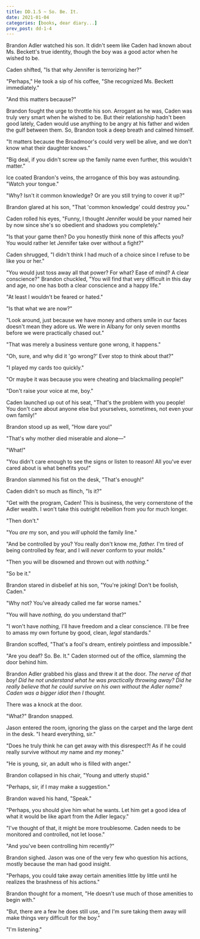 ```yaml
---
title: DD.1.5 ~ So. Be. It.
date: 2021-01-04
categories: [books, dear diary...]
prev_post: dd-1-4
---
```

Brandon Adler watched his son. It didn't seem like Caden had known about Ms. Beckett's true
identity, though the boy was a good actor when he wished to be.

Caden shifted, "Is that why Jennifer is terrorizing her?"

"Perhaps," He took a sip of his coffee, "She recognized Ms. Beckett immediately."

"And this matters because?"

Brandon fought the urge to throttle his son. Arrogant as he was, Caden was truly very smart when he
wished to be. But their relationship hadn't been good lately, Caden would use anything to be angry
at his father and widen the gulf between them. So, Brandon took a deep breath and calmed himself.

"It matters because the Broadmoor's could very well be alive, and we don't know what their daughter
knows."

"Big deal, if you didn't screw up the family name even further, this wouldn't matter."

Ice coated Brandon's veins, the arrogance of this boy was astounding. "Watch your tongue."

"Why? Isn't it common knowledge? Or are you still trying to cover it up?"

Brandon glared at his son, "That 'common knowledge' could destroy *you*."

Caden rolled his eyes, "Funny, I thought Jennifer would be your named heir by now since she's so
obedient and shadows you completely."

"Is that your game then? Do you honestly think none of this affects you? You would rather let
Jennifer take over without a fight?"

Caden shrugged, "I didn't think I had much of a choice since I refuse to be like you or her."

"You would just toss away all that power? For what? Ease of mind? A clear
conscience?" Brandon chuckled, "You will find that very difficult in this day and age, no one has both a clear conscience and a happy life."

"At least I wouldn't be feared or hated."

"Is that what we are now?"

"Look around, just because we have money and others smile in our faces doesn't mean they adore us.
We were in Albany for only seven months before we were practically chased out."

"That was merely a business venture gone wrong, it happens."

"Oh, sure, and why did it 'go wrong?' Ever stop to think about that?"

"I played my cards too quickly."

"Or maybe it was because you were cheating and blackmailing people!"

"Don't raise your voice at me, boy."

Caden launched up out of his seat, "That's the problem with you people! You don't care about anyone
else but yourselves, sometimes, not even your own family!"

Brandon stood up as well, "How dare you!"

"That's why mother died miserable and alone―"

"What!"

"You didn't care enough to see the signs or listen to reason! All you've ever cared about is what
benefits you!"

Brandon slammed his fist on the desk, "That's enough!"

Caden didn't so much as flinch, "Is it?"

"Get with the program, Caden! This is business, the very cornerstone of the Adler wealth. I won't
take this outright rebellion from you for much longer.

"Then don't."

"You *are* my son, and you *will* uphold the family line."

"And be controlled by you? You really don't know me, *father.* I'm tired of being controlled by
fear, and I will *never* conform to your molds."

"Then you will be disowned and thrown out with *nothing.*"

"So be it."

Brandon stared in disbelief at his son, "You're joking! Don't be foolish, Caden."

"Why not? You've already called me far worse names."

"You will have *nothing,* do you understand that?"

"I won't have *nothing,* I'll have freedom and a clear conscience. I'll be free to amass my own
fortune by good, clean, *legal* standards."

Brandon scoffed, "That's a fool's dream, entirely pointless and impossible."

"Are you deaf? So. Be. It." Caden stormed out of the office, slamming the door behind him.

Brandon Adler grabbed his glass and threw it at the door. *The nerve of that boy! Did he not
understand what he was practically throwing away? Did he really believe that he could survive on his
own without the Adler name? Caden was a bigger idiot then I thought.*

There was a knock at the door.

"What?" Brandon snapped.

Jason entered the room, ignoring the glass on the carpet and the large dent in the desk. "I heard
everything, sir."

"Does he truly think he can get away with this disrespect?! As if he could really survive without
*my* name and *my* money."

"He is young, sir, an adult who is filled with anger."

Brandon collapsed in his chair, "Young and utterly stupid."

"Perhaps, sir, if I may make a suggestion."

Brandon waved his hand, "Speak."

"Perhaps, you should give him what he wants. Let him get a good idea of what it would be like apart
from the Adler legacy."

"I've thought of that, it might be more troublesome. Caden needs to be monitored and
controlled, not let loose."

"And you've been controlling him recently?"

Brandon sighed. Jason was one of the very few who question his actions, mostly because the man had
good insight.

"Perhaps, you could take away certain amenities little by little until he realizes the brashness of
his actions."

Brandon thought for a moment, "He doesn't use much of those amenities to begin with."

"But, there are a few he does still use, and I'm sure taking them away will make things very
difficult for the boy."

"I'm listening."
